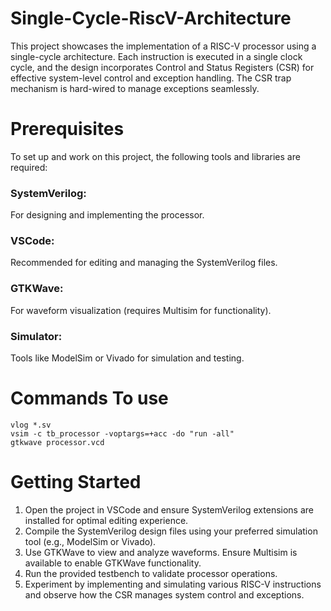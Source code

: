 # Single-Cycle-RiscV-Architecture

This project showcases the implementation of a RISC-V processor using a single-cycle architecture. Each instruction is executed in a single clock cycle, and the design incorporates Control and Status Registers (CSR) for effective system-level control and exception handling. The CSR trap mechanism is hard-wired to manage exceptions seamlessly.

# Prerequisites

To set up and work on this project, the following tools and libraries are required:
### SystemVerilog: 
For designing and implementing the processor.
### VSCode: 
Recommended for editing and managing the SystemVerilog files.
### GTKWave: 
For waveform visualization (requires Multisim for functionality).
### Simulator: 
Tools like ModelSim or Vivado for simulation and testing.

# Commands To use 
```
vlog *.sv
vsim -c tb_processor -voptargs=+acc -do "run -all"
gtkwave processor.vcd
```

# Getting Started

1. Open the project in VSCode and ensure SystemVerilog extensions are installed for optimal editing experience.
2. Compile the SystemVerilog design files using your preferred simulation tool (e.g., ModelSim or Vivado).
3. Use GTKWave to view and analyze waveforms. Ensure Multisim is available to enable GTKWave functionality.
4. Run the provided testbench to validate processor operations.
5. Experiment by implementing and simulating various RISC-V instructions and observe how the CSR manages system control and exceptions.


